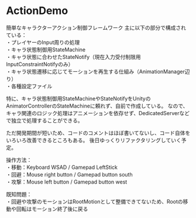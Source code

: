 # ActionDemo

簡単なキャラクターアクション制御フレームワーク
主に以下の部分で構成されている：  
・プレイヤーのInput周りの処理  
・キャラ状態制御用StateMachine  
・キャラ状態に合わせたStateNotify（現在入力受付制限用InputConstraintNotifyのみ）  
・キャラ状態遷移に応じてモーションを再生する仕組み（AnimationManager辺り）  
・各種設定ファイル  


特に、キャラ状態制御用StateMachineやStateNotifyをUnityのAnimatorControllerのStateMachineに頼れず、自前で作成している。
なので、キャラ関連のロジック処理はアニメーションを依存せず、DedicatedServerなどで独立で処理することができる。

ただ開発期間が短いため、コードのコメントはほぼ書いてないし、コード自体をいろいろ改善できるところもある。
後日ゆっくりリファクタリングしていく予定。


操作方法：  
・移動：Keyboard WSAD / Gamepad LeftStick  
・回避：Mouse right button / Gamepad button south  
・攻撃：Mouse left button / Gamepad button west  


既知問題：  
・回避や攻撃のモーションはRootMotionとして整備できてないため、Rootの移動や回転はモーション終了後に戻る  
